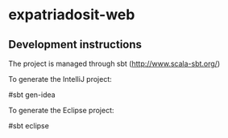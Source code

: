 expatriadosit-web
=================

Development instructions
------------------------

The project is managed through sbt (http://www.scala-sbt.org/)

To generate the IntelliJ project:

#sbt gen-idea

To generate the Eclipse project:

#sbt eclipse

